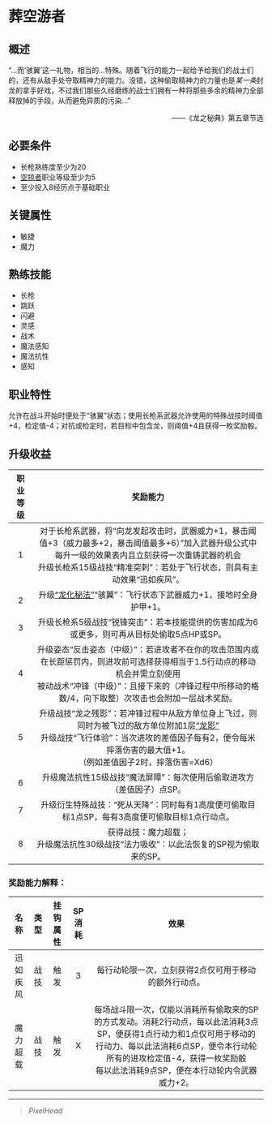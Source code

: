 # 葬空游者

## 概述

“…而‘骇翼’这一礼物，相当的…特殊。随着飞行的能力一起给予给我们的战士们的，还有从敌手处夺取精神力的能力。没错，这种偷取精神力的力量也是*某一条*封龙的拿手好戏，不过我们那些久经磨练的战士们拥有一种将那些多余的精神力全部释放掉的手段，从而避免异质的污染…”
<div align="right">——《龙之秘典》第五章节选</div>

## 必要条件

* 长枪熟练度至少为20
* <a href="../dragon_raider" target="_blank">空掠者</a>职业等级至少为5
* 至少投入8经历点于基础职业

## 关键属性

* 敏捷
* 魔力

## 熟练技能

* 长枪
* 跳跃
* 闪避
* 灵感
* 战术
* 魔法感知
* 魔法抗性
* 感知
  
## 职业特性

允许在战斗开始时便处于“骇翼”状态；使用长枪系武器允许使用的特殊战技时阈值+4，检定值-4；对抗或检定时，若目标中包含龙，则阈值+4且获得一枚奖励骰。

## 升级收益

职业等级|奖励能力
:--:|:--:
1|对于长枪系武器，将“向龙发起攻击时，武器威力+1，暴击阈值+3（威力最多+2，暴击阈值最多+6）”加入武器升级公式中每升一级的效果表内且立刻获得一次重铸武器的机会<br>升级长枪系15级战技“精准突刺”：若处于飞行状态，则具有主动效果“迅如疾风”。
2|升级<a href="../../../../status/normal/#龙化秘法" target="_blank">“龙化秘法”</a>“骇翼”：飞行状态下武器威力+1，接地时全身护甲+1。
3|升级长枪系5级战技“锐锋突击”：若本技能提供的伤害加成为6或更多，则可再从目标处偷取5点HP或SP。
4|升级姿态“反击姿态（中级）”：若进攻者不在你的攻击范围内或在长距惩罚内，则进攻前可选择获得相当于1.5行动点的移动机会并需立刻使用<br>被动战术“冲锋（中级）”：且接下来的（冲锋过程中所移动的格数/4，向下取整）次攻击也会附加一层战术奖励。
5|升级战技“龙之残影”：若冲锋过程中从敌方单位身上飞过，则同时为被飞过的敌方单位附加1层<a href="../../../../status/mark/#龙影" target="_blank">“龙影”</a><br>升级战技“飞行体验”：当次进攻的差值因子每有2，便令每米摔落伤害的最大值+1。<br>（例如差值因子2时，摔落伤害=Xd6）
6|升级魔法抗性15级战技“魔法屏障”：每次使用后偷取进攻方（差值因子）点SP。
7|升级衍生特殊战技：“死从天降”：同时每有1高度便可偷取目标1点SP，每有3高度便可偷取目标1点行动点。
8|获得战技：魔力超载；<br>升级魔法抗性30级战技“法力吸收”：以此法恢复的SP视为偷取来的SP。

### 奖励能力解释：

名称|类型|挂钩属性|SP消耗|效果
:--:|:--:|:--:|:--:|:--:
迅如疾风|战技|触发|3|每行动轮限一次，立刻获得2点仅可用于移动的额外行动点。
魔力超载|战技|触发|X|每场战斗限一次，仅能以消耗所有偷取来的SP的方式发动。消耗2行动点，每以此法消耗3点SP，便获得1点行动力和1点仅可用于移动的行动力、每以此法消耗6点SP，便令本行动轮所有的进攻检定值-4，获得一枚奖励骰<br>每以此法消耗9点SP，便在本行动轮内令武器威力+2。

---

> *PixelHead*